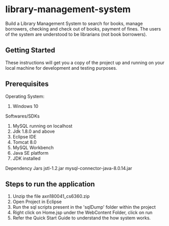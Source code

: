 # library-management-system
Build a Library Management System to search for books, manage borrowers, checking and check out of books, payment of fines. 
The users of the system are understood to be librarians (not book borrowers).

## Getting Started
These instructions will get you a copy of the project up and running on your local machine for development and testing purposes. 

## Prerequisites

Operating System:
1. Windows 10

Softwares/SDKs
1. MySQL running on localhost
2. Jdk 1.8.0 and above
3. Eclipse IDE
4. Tomcat 8.0
5. MySQL Workbench 
6. Java SE platform 
7. JDK installed 

Dependency Jars
jstl-1.2.jar
mysql-connector-java-8.0.14.jar


## Steps to run the application

1. Unzip the file axn180041_cs6360.zip
2. Open Project in Eclipse
3. Run the sql scripts present in the 'sqlDump' folder within the project
3. Right click on Home.jsp under the WebContent Folder, click on run
4. Refer the Quick Start Guide to understand the how system works.

